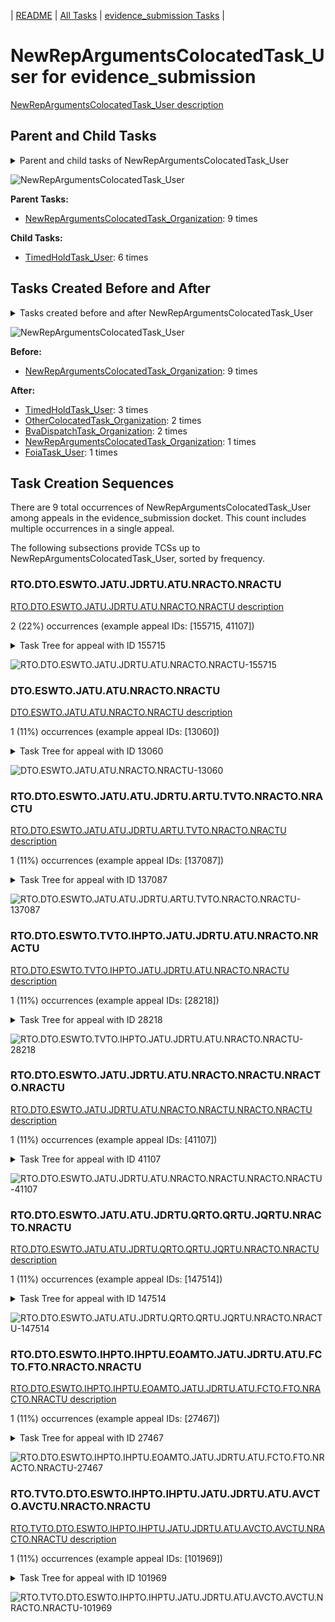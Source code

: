 <!-- DO NOT EDIT THIS FILE.  This file is autogenerated. -->
| [README](../README.md) | [All Tasks](../alltasks.md) | [evidence_submission Tasks](tasklist.md) |

# NewRepArgumentsColocatedTask_User for evidence_submission

[NewRepArgumentsColocatedTask_User description](../descr/NewRepArgumentsColocatedTask_User.md)

## Parent and Child Tasks

<details><summary markdown='span'>Parent and child tasks of NewRepArgumentsColocatedTask_User
</summary>

```
digraph G {
rankdir=LR;
node [shape=box]
"NewRepArgumentsColocatedTask_User" -> "TimedHoldTask_User" [label=6]
"NewRepArgumentsColocatedTask_Organization" -> "NewRepArgumentsColocatedTask_User" [label=9]
}
```
</details>

![NewRepArgumentsColocatedTask_User](dot/NewRepArgumentsColocatedTask_User-parentchild.dot.png)

**Parent Tasks:**

   * [NewRepArgumentsColocatedTask_Organization](NewRepArgumentsColocatedTask_Organization.md): 9 times

**Child Tasks:**

   * [TimedHoldTask_User](TimedHoldTask_User.md): 6 times

## Tasks Created Before and After

<details><summary markdown='span'>Tasks created before and after NewRepArgumentsColocatedTask_User</summary>

```
digraph G {
rankdir=LR;

"NewRepArgumentsColocatedTask_User" -> "TimedHoldTask_User" [label=3]
"NewRepArgumentsColocatedTask_User" -> "OtherColocatedTask_Organization" [label=2]
"NewRepArgumentsColocatedTask_User" -> "BvaDispatchTask_Organization" [label=2]
"NewRepArgumentsColocatedTask_User" -> "NewRepArgumentsColocatedTask_Organization" [label=1]
"NewRepArgumentsColocatedTask_User" -> "FoiaTask_User" [label=1]
"NewRepArgumentsColocatedTask_Organization" -> "NewRepArgumentsColocatedTask_User" [label=9]
}
```
</details>

![NewRepArgumentsColocatedTask_User](dot/NewRepArgumentsColocatedTask_User.dot.png)

**Before:**

   * [NewRepArgumentsColocatedTask_Organization](NewRepArgumentsColocatedTask_Organization.md): 9 times

**After:**

   * [TimedHoldTask_User](TimedHoldTask_User.md): 3 times
   * [OtherColocatedTask_Organization](OtherColocatedTask_Organization.md): 2 times
   * [BvaDispatchTask_Organization](BvaDispatchTask_Organization.md): 2 times
   * [NewRepArgumentsColocatedTask_Organization](NewRepArgumentsColocatedTask_Organization.md): 1 times
   * [FoiaTask_User](FoiaTask_User.md): 1 times

## Task Creation Sequences

There are 9 total occurrences of NewRepArgumentsColocatedTask_User among appeals in the evidence_submission docket.  This count includes multiple occurrences in a single appeal.

The following subsections provide TCSs up to NewRepArgumentsColocatedTask_User, sorted by frequency.

### RTO.DTO.ESWTO.JATU.JDRTU.ATU.NRACTO.NRACTU

[RTO.DTO.ESWTO.JATU.JDRTU.ATU.NRACTO.NRACTU description](../descr/RTO.DTO.ESWTO.JATU.JDRTU.ATU.NRACTO.NRACTU.md)

2 (22%) occurrences (example appeal IDs: [155715, 41107])

<details><summary markdown='span'>Task Tree for appeal with ID 155715</summary>

```
@startuml
skinparam {
  ObjectBorderColor #555
  ObjectBorderThickness 0
  ObjectFontStyle bold
  ObjectFontSize 14
  ObjectAttributeFontColor #333
  ObjectAttributeFontSize 12
}
  object 0.RootTask #8dd3c7 {
Organization
}
  object 1.DistributionTask #ffffb3 {
Organization
}
  object 2.EvidenceSubmissionWindowTask #fccde5 {
Organization
}
  object 3.JudgeAssignTask #ccebc5 {
User
}
  object 4.JudgeDecisionReviewTask #d9d9d9 {
User
}
  object 5.AttorneyTask #bc80bd {
User
}
  object 6.NewRepArgumentsColocatedTask #ffed6f {
Organization
}
  object 7.NewRepArgumentsColocatedTask #ffed6f {
User  <back:white>    </back>
}
  object 8.OtherColocatedTask #80b1d3 {
Organization
}
  object 9.OtherColocatedTask #80b1d3 {
User
}
  object 10.OtherColocatedTask #80b1d3 {
Organization
}
  object 11.OtherColocatedTask #80b1d3 {
User
}
  object 12.TrackVeteranTask #bebada {
Organization
}
  object 13.TimedHoldTask #fccde5 {
User
}
0.RootTask -- 1.DistributionTask
1.DistributionTask -- 2.EvidenceSubmissionWindowTask
0.RootTask -- 3.JudgeAssignTask
0.RootTask -- 4.JudgeDecisionReviewTask
4.JudgeDecisionReviewTask -- 5.AttorneyTask
5.AttorneyTask -- 6.NewRepArgumentsColocatedTask
6.NewRepArgumentsColocatedTask -- 7.NewRepArgumentsColocatedTask
5.AttorneyTask -- 8.OtherColocatedTask
8.OtherColocatedTask -- 9.OtherColocatedTask
5.AttorneyTask -- 10.OtherColocatedTask
10.OtherColocatedTask -- 11.OtherColocatedTask
0.RootTask -- 12.TrackVeteranTask
11.OtherColocatedTask -- 13.TimedHoldTask
@enduml
```
</details>

![RTO.DTO.ESWTO.JATU.JDRTU.ATU.NRACTO.NRACTU-155715](uml/RTO.DTO.ESWTO.JATU.JDRTU.ATU.NRACTO.NRACTU-155715.png)

### DTO.ESWTO.JATU.ATU.NRACTO.NRACTU

[DTO.ESWTO.JATU.ATU.NRACTO.NRACTU description](../descr/DTO.ESWTO.JATU.ATU.NRACTO.NRACTU.md)

1 (11%) occurrences (example appeal IDs: [13060])

<details><summary markdown='span'>Task Tree for appeal with ID 13060</summary>

```
@startuml
skinparam {
  ObjectBorderColor #555
  ObjectBorderThickness 0
  ObjectFontStyle bold
  ObjectFontSize 14
  ObjectAttributeFontColor #333
  ObjectAttributeFontSize 12
}
  object 0.RootTask #8dd3c7 {
Organization
}
  object 1.TrackVeteranTask #bebada {
Organization
}
  object 2.DistributionTask #ffffb3 {
Organization
}
  object 3.EvidenceSubmissionWindowTask #fccde5 {
Organization
}
  object 4.InformalHearingPresentationTask #fdb462 {
Organization
}
  object 5.JudgeAssignTask #ccebc5 {
User
}
  object 6.JudgeDecisionReviewTask #d9d9d9 {
User
}
  object 7.AttorneyTask #bc80bd {
User
}
  object 8.NewRepArgumentsColocatedTask #ffed6f {
Organization
}
  object 9.NewRepArgumentsColocatedTask #ffed6f {
User  <back:white>    </back>
}
  object 10.TimedHoldTask #fccde5 {
User
}
  object 11.TimedHoldTask #fccde5 {
User
}
0.RootTask -- 1.TrackVeteranTask
0.RootTask -- 2.DistributionTask
2.DistributionTask -- 3.EvidenceSubmissionWindowTask
2.DistributionTask -- 4.InformalHearingPresentationTask
0.RootTask -- 5.JudgeAssignTask
0.RootTask -- 6.JudgeDecisionReviewTask
6.JudgeDecisionReviewTask -- 7.AttorneyTask
7.AttorneyTask -- 8.NewRepArgumentsColocatedTask
8.NewRepArgumentsColocatedTask -- 9.NewRepArgumentsColocatedTask
9.NewRepArgumentsColocatedTask -- 10.TimedHoldTask
9.NewRepArgumentsColocatedTask -- 11.TimedHoldTask
@enduml
```
</details>

![DTO.ESWTO.JATU.ATU.NRACTO.NRACTU-13060](uml/DTO.ESWTO.JATU.ATU.NRACTO.NRACTU-13060.png)

### RTO.DTO.ESWTO.JATU.ATU.JDRTU.ARTU.TVTO.NRACTO.NRACTU

[RTO.DTO.ESWTO.JATU.ATU.JDRTU.ARTU.TVTO.NRACTO.NRACTU description](../descr/RTO.DTO.ESWTO.JATU.ATU.JDRTU.ARTU.TVTO.NRACTO.NRACTU.md)

1 (11%) occurrences (example appeal IDs: [137087])

<details><summary markdown='span'>Task Tree for appeal with ID 137087</summary>

```
@startuml
skinparam {
  ObjectBorderColor #555
  ObjectBorderThickness 0
  ObjectFontStyle bold
  ObjectFontSize 14
  ObjectAttributeFontColor #333
  ObjectAttributeFontSize 12
}
  object 0.RootTask #8dd3c7 {
Organization
}
  object 1.TrackVeteranTask #bebada {
Organization
}
  object 2.DistributionTask #ffffb3 {
Organization
}
  object 3.EvidenceSubmissionWindowTask #fccde5 {
Organization
}
  object 4.JudgeAssignTask #ccebc5 {
User
}
  object 5.JudgeDecisionReviewTask #d9d9d9 {
User
}
  object 6.AttorneyTask #bc80bd {
User
}
  object 7.JudgeDecisionReviewTask #d9d9d9 {
User
}
  object 8.AttorneyRewriteTask #b3de69 {
User
}
  object 9.TrackVeteranTask #bebada {
Organization
}
  object 10.NewRepArgumentsColocatedTask #ffed6f {
Organization
}
  object 11.NewRepArgumentsColocatedTask #ffed6f {
User  <back:white>    </back>
}
  object 12.BvaDispatchTask #b3de69 {
Organization
}
  object 13.BvaDispatchTask #b3de69 {
User
}
0.RootTask -- 1.TrackVeteranTask
0.RootTask -- 2.DistributionTask
2.DistributionTask -- 3.EvidenceSubmissionWindowTask
0.RootTask -- 4.JudgeAssignTask
0.RootTask -- 5.JudgeDecisionReviewTask
7.JudgeDecisionReviewTask -- 6.AttorneyTask
0.RootTask -- 7.JudgeDecisionReviewTask
7.JudgeDecisionReviewTask -- 8.AttorneyRewriteTask
0.RootTask -- 9.TrackVeteranTask
7.JudgeDecisionReviewTask -- 10.NewRepArgumentsColocatedTask
10.NewRepArgumentsColocatedTask -- 11.NewRepArgumentsColocatedTask
0.RootTask -- 12.BvaDispatchTask
12.BvaDispatchTask -- 13.BvaDispatchTask
@enduml
```
</details>

![RTO.DTO.ESWTO.JATU.ATU.JDRTU.ARTU.TVTO.NRACTO.NRACTU-137087](uml/RTO.DTO.ESWTO.JATU.ATU.JDRTU.ARTU.TVTO.NRACTO.NRACTU-137087.png)

### RTO.DTO.ESWTO.TVTO.IHPTO.JATU.JDRTU.ATU.NRACTO.NRACTU

[RTO.DTO.ESWTO.TVTO.IHPTO.JATU.JDRTU.ATU.NRACTO.NRACTU description](../descr/RTO.DTO.ESWTO.TVTO.IHPTO.JATU.JDRTU.ATU.NRACTO.NRACTU.md)

1 (11%) occurrences (example appeal IDs: [28218])

<details><summary markdown='span'>Task Tree for appeal with ID 28218</summary>

```
@startuml
skinparam {
  ObjectBorderColor #555
  ObjectBorderThickness 0
  ObjectFontStyle bold
  ObjectFontSize 14
  ObjectAttributeFontColor #333
  ObjectAttributeFontSize 12
}
  object 0.RootTask #8dd3c7 {
Organization
}
  object 1.TrackVeteranTask #bebada {
Organization
}
  object 2.DistributionTask #ffffb3 {
Organization
}
  object 3.EvidenceSubmissionWindowTask #fccde5 {
Organization
}
  object 4.InformalHearingPresentationTask #fdb462 {
Organization
}
  object 5.TrackVeteranTask #bebada {
Organization
}
  object 6.InformalHearingPresentationTask #fdb462 {
Organization
}
  object 7.JudgeAssignTask #ccebc5 {
User
}
  object 8.JudgeDecisionReviewTask #d9d9d9 {
User
}
  object 9.AttorneyTask #bc80bd {
User
}
  object 10.NewRepArgumentsColocatedTask #ffed6f {
Organization
}
  object 11.NewRepArgumentsColocatedTask #ffed6f {
User  <back:white>    </back>
}
  object 12.OtherColocatedTask #80b1d3 {
Organization
}
  object 13.OtherColocatedTask #80b1d3 {
User
}
  object 14.TimedHoldTask #fccde5 {
User
}
  object 15.TimedHoldTask #fccde5 {
User
}
  object 16.BvaDispatchTask #b3de69 {
Organization
}
  object 17.BvaDispatchTask #b3de69 {
User
}
0.RootTask -- 1.TrackVeteranTask
0.RootTask -- 2.DistributionTask
2.DistributionTask -- 3.EvidenceSubmissionWindowTask
2.DistributionTask -- 4.InformalHearingPresentationTask
0.RootTask -- 5.TrackVeteranTask
0.RootTask -- 6.InformalHearingPresentationTask
0.RootTask -- 7.JudgeAssignTask
0.RootTask -- 8.JudgeDecisionReviewTask
8.JudgeDecisionReviewTask -- 9.AttorneyTask
9.AttorneyTask -- 10.NewRepArgumentsColocatedTask
10.NewRepArgumentsColocatedTask -- 11.NewRepArgumentsColocatedTask
9.AttorneyTask -- 12.OtherColocatedTask
12.OtherColocatedTask -- 13.OtherColocatedTask
13.OtherColocatedTask -- 14.TimedHoldTask
11.NewRepArgumentsColocatedTask -- 15.TimedHoldTask
0.RootTask -- 16.BvaDispatchTask
16.BvaDispatchTask -- 17.BvaDispatchTask
@enduml
```
</details>

![RTO.DTO.ESWTO.TVTO.IHPTO.JATU.JDRTU.ATU.NRACTO.NRACTU-28218](uml/RTO.DTO.ESWTO.TVTO.IHPTO.JATU.JDRTU.ATU.NRACTO.NRACTU-28218.png)

### RTO.DTO.ESWTO.JATU.JDRTU.ATU.NRACTO.NRACTU.NRACTO.NRACTU

[RTO.DTO.ESWTO.JATU.JDRTU.ATU.NRACTO.NRACTU.NRACTO.NRACTU description](../descr/RTO.DTO.ESWTO.JATU.JDRTU.ATU.NRACTO.NRACTU.NRACTO.NRACTU.md)

1 (11%) occurrences (example appeal IDs: [41107])

<details><summary markdown='span'>Task Tree for appeal with ID 41107</summary>

```
@startuml
skinparam {
  ObjectBorderColor #555
  ObjectBorderThickness 0
  ObjectFontStyle bold
  ObjectFontSize 14
  ObjectAttributeFontColor #333
  ObjectAttributeFontSize 12
}
  object 0.RootTask #8dd3c7 {
Organization
}
  object 1.DistributionTask #ffffb3 {
Organization
}
  object 2.EvidenceSubmissionWindowTask #fccde5 {
Organization
}
  object 3.JudgeAssignTask #ccebc5 {
User
}
  object 4.JudgeDecisionReviewTask #d9d9d9 {
User
}
  object 5.AttorneyTask #bc80bd {
User
}
  object 6.NewRepArgumentsColocatedTask #ffed6f {
Organization
}
  object 7.NewRepArgumentsColocatedTask #ffed6f {
User  <back:white>    </back>
}
  object 8.NewRepArgumentsColocatedTask #ffed6f {
Organization
}
  object 9.NewRepArgumentsColocatedTask #ffed6f {
User  <back:white>    </back>
}
  object 10.NewRepArgumentsColocatedTask #ffed6f {
User  <back:white>    </back>
}
  object 11.TimedHoldTask #fccde5 {
User
}
  object 12.OtherColocatedTask #80b1d3 {
Organization
}
  object 13.OtherColocatedTask #80b1d3 {
User
}
  object 14.TimedHoldTask #fccde5 {
User
}
  object 15.BvaDispatchTask #b3de69 {
Organization
}
  object 16.BvaDispatchTask #b3de69 {
User
}
0.RootTask -- 1.DistributionTask
1.DistributionTask -- 2.EvidenceSubmissionWindowTask
0.RootTask -- 3.JudgeAssignTask
0.RootTask -- 4.JudgeDecisionReviewTask
4.JudgeDecisionReviewTask -- 5.AttorneyTask
5.AttorneyTask -- 6.NewRepArgumentsColocatedTask
6.NewRepArgumentsColocatedTask -- 7.NewRepArgumentsColocatedTask
5.AttorneyTask -- 8.NewRepArgumentsColocatedTask
8.NewRepArgumentsColocatedTask -- 9.NewRepArgumentsColocatedTask
8.NewRepArgumentsColocatedTask -- 10.NewRepArgumentsColocatedTask
10.NewRepArgumentsColocatedTask -- 11.TimedHoldTask
5.AttorneyTask -- 12.OtherColocatedTask
12.OtherColocatedTask -- 13.OtherColocatedTask
13.OtherColocatedTask -- 14.TimedHoldTask
0.RootTask -- 15.BvaDispatchTask
15.BvaDispatchTask -- 16.BvaDispatchTask
@enduml
```
</details>

![RTO.DTO.ESWTO.JATU.JDRTU.ATU.NRACTO.NRACTU.NRACTO.NRACTU-41107](uml/RTO.DTO.ESWTO.JATU.JDRTU.ATU.NRACTO.NRACTU.NRACTO.NRACTU-41107.png)

### RTO.DTO.ESWTO.JATU.ATU.JDRTU.QRTO.QRTU.JQRTU.NRACTO.NRACTU

[RTO.DTO.ESWTO.JATU.ATU.JDRTU.QRTO.QRTU.JQRTU.NRACTO.NRACTU description](../descr/RTO.DTO.ESWTO.JATU.ATU.JDRTU.QRTO.QRTU.JQRTU.NRACTO.NRACTU.md)

1 (11%) occurrences (example appeal IDs: [147514])

<details><summary markdown='span'>Task Tree for appeal with ID 147514</summary>

```
@startuml
skinparam {
  ObjectBorderColor #555
  ObjectBorderThickness 0
  ObjectFontStyle bold
  ObjectFontSize 14
  ObjectAttributeFontColor #333
  ObjectAttributeFontSize 12
}
  object 0.RootTask #8dd3c7 {
Organization
}
  object 1.DistributionTask #ffffb3 {
Organization
}
  object 2.EvidenceSubmissionWindowTask #fccde5 {
Organization
}
  object 3.JudgeAssignTask #ccebc5 {
User
}
  object 4.JudgeDecisionReviewTask #d9d9d9 {
User
}
  object 5.AttorneyTask #bc80bd {
User
}
  object 6.JudgeDecisionReviewTask #d9d9d9 {
User
}
  object 7.JudgeDecisionReviewTask #d9d9d9 {
User
}
  object 8.JudgeDecisionReviewTask #d9d9d9 {
User
}
  object 9.QualityReviewTask #fdb462 {
Organization
}
  object 10.QualityReviewTask #fdb462 {
User
}
  object 11.JudgeQualityReviewTask #bc80bd {
User
}
  object 12.NewRepArgumentsColocatedTask #ffed6f {
Organization
}
  object 13.NewRepArgumentsColocatedTask #ffed6f {
User  <back:white>    </back>
}
  object 14.TimedHoldTask #fccde5 {
User
}
0.RootTask -- 1.DistributionTask
1.DistributionTask -- 2.EvidenceSubmissionWindowTask
0.RootTask -- 3.JudgeAssignTask
0.RootTask -- 4.JudgeDecisionReviewTask
8.JudgeDecisionReviewTask -- 5.AttorneyTask
0.RootTask -- 6.JudgeDecisionReviewTask
0.RootTask -- 7.JudgeDecisionReviewTask
0.RootTask -- 8.JudgeDecisionReviewTask
0.RootTask -- 9.QualityReviewTask
9.QualityReviewTask -- 10.QualityReviewTask
10.QualityReviewTask -- 11.JudgeQualityReviewTask
11.JudgeQualityReviewTask -- 12.NewRepArgumentsColocatedTask
12.NewRepArgumentsColocatedTask -- 13.NewRepArgumentsColocatedTask
13.NewRepArgumentsColocatedTask -- 14.TimedHoldTask
@enduml
```
</details>

![RTO.DTO.ESWTO.JATU.ATU.JDRTU.QRTO.QRTU.JQRTU.NRACTO.NRACTU-147514](uml/RTO.DTO.ESWTO.JATU.ATU.JDRTU.QRTO.QRTU.JQRTU.NRACTO.NRACTU-147514.png)

### RTO.DTO.ESWTO.IHPTO.IHPTU.EOAMTO.JATU.JDRTU.ATU.FCTO.FTO.NRACTO.NRACTU

[RTO.DTO.ESWTO.IHPTO.IHPTU.EOAMTO.JATU.JDRTU.ATU.FCTO.FTO.NRACTO.NRACTU description](../descr/RTO.DTO.ESWTO.IHPTO.IHPTU.EOAMTO.JATU.JDRTU.ATU.FCTO.FTO.NRACTO.NRACTU.md)

1 (11%) occurrences (example appeal IDs: [27467])

<details><summary markdown='span'>Task Tree for appeal with ID 27467</summary>

```
@startuml
skinparam {
  ObjectBorderColor #555
  ObjectBorderThickness 0
  ObjectFontStyle bold
  ObjectFontSize 14
  ObjectAttributeFontColor #333
  ObjectAttributeFontSize 12
}
  object 0.RootTask #8dd3c7 {
Organization
}
  object 1.TrackVeteranTask #bebada {
Organization
}
  object 2.DistributionTask #ffffb3 {
Organization
}
  object 3.EvidenceSubmissionWindowTask #fccde5 {
Organization
}
  object 4.InformalHearingPresentationTask #fdb462 {
Organization
}
  object 5.InformalHearingPresentationTask #fdb462 {
User
}
  object 6.EvidenceOrArgumentMailTask #ffffb3 {
Organization
}
  object 7.JudgeAssignTask #ccebc5 {
User
}
  object 8.JudgeDecisionReviewTask #d9d9d9 {
User
}
  object 9.AttorneyTask #bc80bd {
User
}
  object 10.FoiaColocatedTask #fccde5 {
Organization
}
  object 11.FoiaTask #fb8072 {
Organization
}
  object 12.NewRepArgumentsColocatedTask #ffed6f {
Organization
}
  object 13.NewRepArgumentsColocatedTask #ffed6f {
User  <back:white>    </back>
}
  object 14.FoiaTask #fb8072 {
User
}
  object 15.TimedHoldTask #fccde5 {
User
}
  object 16.OtherColocatedTask #80b1d3 {
Organization
}
  object 17.OtherColocatedTask #80b1d3 {
User
}
  object 18.TimedHoldTask #fccde5 {
User
}
  object 19.QualityReviewTask #fdb462 {
Organization
}
  object 20.QualityReviewTask #fdb462 {
User
}
  object 21.BvaDispatchTask #b3de69 {
Organization
}
  object 22.BvaDispatchTask #b3de69 {
User
}
0.RootTask -- 1.TrackVeteranTask
0.RootTask -- 2.DistributionTask
2.DistributionTask -- 3.EvidenceSubmissionWindowTask
2.DistributionTask -- 4.InformalHearingPresentationTask
4.InformalHearingPresentationTask -- 5.InformalHearingPresentationTask
0.RootTask -- 6.EvidenceOrArgumentMailTask
0.RootTask -- 7.JudgeAssignTask
0.RootTask -- 8.JudgeDecisionReviewTask
8.JudgeDecisionReviewTask -- 9.AttorneyTask
9.AttorneyTask -- 10.FoiaColocatedTask
10.FoiaColocatedTask -- 11.FoiaTask
9.AttorneyTask -- 12.NewRepArgumentsColocatedTask
12.NewRepArgumentsColocatedTask -- 13.NewRepArgumentsColocatedTask
11.FoiaTask -- 14.FoiaTask
13.NewRepArgumentsColocatedTask -- 15.TimedHoldTask
9.AttorneyTask -- 16.OtherColocatedTask
16.OtherColocatedTask -- 17.OtherColocatedTask
17.OtherColocatedTask -- 18.TimedHoldTask
0.RootTask -- 19.QualityReviewTask
19.QualityReviewTask -- 20.QualityReviewTask
0.RootTask -- 21.BvaDispatchTask
21.BvaDispatchTask -- 22.BvaDispatchTask
@enduml
```
</details>

![RTO.DTO.ESWTO.IHPTO.IHPTU.EOAMTO.JATU.JDRTU.ATU.FCTO.FTO.NRACTO.NRACTU-27467](uml/RTO.DTO.ESWTO.IHPTO.IHPTU.EOAMTO.JATU.JDRTU.ATU.FCTO.FTO.NRACTO.NRACTU-27467.png)

### RTO.TVTO.DTO.ESWTO.IHPTO.IHPTU.JATU.JDRTU.ATU.AVCTO.AVCTU.NRACTO.NRACTU

[RTO.TVTO.DTO.ESWTO.IHPTO.IHPTU.JATU.JDRTU.ATU.AVCTO.AVCTU.NRACTO.NRACTU description](../descr/RTO.TVTO.DTO.ESWTO.IHPTO.IHPTU.JATU.JDRTU.ATU.AVCTO.AVCTU.NRACTO.NRACTU.md)

1 (11%) occurrences (example appeal IDs: [101969])

<details><summary markdown='span'>Task Tree for appeal with ID 101969</summary>

```
@startuml
skinparam {
  ObjectBorderColor #555
  ObjectBorderThickness 0
  ObjectFontStyle bold
  ObjectFontSize 14
  ObjectAttributeFontColor #333
  ObjectAttributeFontSize 12
}
  object 0.RootTask #8dd3c7 {
Organization
}
  object 1.TrackVeteranTask #bebada {
Organization
}
  object 2.DistributionTask #ffffb3 {
Organization
}
  object 3.EvidenceSubmissionWindowTask #fccde5 {
Organization
}
  object 4.InformalHearingPresentationTask #fdb462 {
Organization
}
  object 5.InformalHearingPresentationTask #fdb462 {
User
}
  object 6.JudgeAssignTask #ccebc5 {
User
}
  object 7.JudgeDecisionReviewTask #d9d9d9 {
User
}
  object 8.AttorneyTask #bc80bd {
User
}
  object 9.AddressVerificationColocatedTask #fb8072 {
Organization
}
  object 10.AddressVerificationColocatedTask #fb8072 {
User
}
  object 11.NewRepArgumentsColocatedTask #ffed6f {
Organization
}
  object 12.NewRepArgumentsColocatedTask #ffed6f {
User  <back:white>    </back>
}
  object 13.TimedHoldTask #fccde5 {
User
}
  object 14.BvaDispatchTask #b3de69 {
Organization
}
  object 15.BvaDispatchTask #b3de69 {
User
}
0.RootTask -- 1.TrackVeteranTask
0.RootTask -- 2.DistributionTask
2.DistributionTask -- 3.EvidenceSubmissionWindowTask
2.DistributionTask -- 4.InformalHearingPresentationTask
4.InformalHearingPresentationTask -- 5.InformalHearingPresentationTask
0.RootTask -- 6.JudgeAssignTask
0.RootTask -- 7.JudgeDecisionReviewTask
7.JudgeDecisionReviewTask -- 8.AttorneyTask
8.AttorneyTask -- 9.AddressVerificationColocatedTask
9.AddressVerificationColocatedTask -- 10.AddressVerificationColocatedTask
8.AttorneyTask -- 11.NewRepArgumentsColocatedTask
11.NewRepArgumentsColocatedTask -- 12.NewRepArgumentsColocatedTask
10.AddressVerificationColocatedTask -- 13.TimedHoldTask
0.RootTask -- 14.BvaDispatchTask
14.BvaDispatchTask -- 15.BvaDispatchTask
@enduml
```
</details>

![RTO.TVTO.DTO.ESWTO.IHPTO.IHPTU.JATU.JDRTU.ATU.AVCTO.AVCTU.NRACTO.NRACTU-101969](uml/RTO.TVTO.DTO.ESWTO.IHPTO.IHPTU.JATU.JDRTU.ATU.AVCTO.AVCTU.NRACTO.NRACTU-101969.png)

